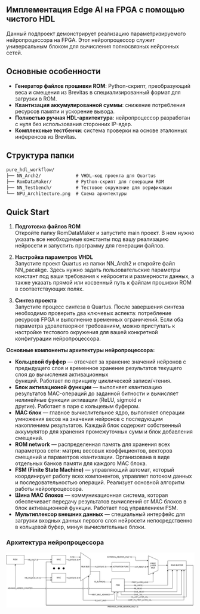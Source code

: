 ## Имплементация Edge AI на FPGA с помощью чистого HDL

Данный подпроект демонстрирует реализацию параметризируемого нейропроцессора на FPGA. Этот нейропроцессор служит универсальным блоком для вычисления полносвязных нейронных сетей.

## Основные особенности

- **Генератор файлов прошивки ROM**: Python-скрипт, преобразующий веса и смещения из Brevitas в специализированный формат для загрузки в ROM.
- **Квантизация аккумулированной суммы**: снижение потребления ресурсов памяти и ускорение вывода.
- **Полностью ручная HDL-архитектура**: нейропроцессор разработан с нуля без использования сторонних IP-ядер.
- **Комплексные тестбенчи**: система проверки на основе эталонных инференсов из Brevitas.

## Структура папки
```
pure_hdl_workflow/
├── NN_Arch2/             # VHDL-код проекта для Quartus
├── RomDataMaker/         # Python-скрипт для генерации ROM
├── NN_Testbench/         # Тестовое окружение для верификации
└── NPU_Architecture.png  # Схема архитектуры
```

## Quick Start

1. **Подготовка файлов ROM**  
  Откройте папку RomDataMaker и запустите main проект. В нем нужно указать все необходимые константы под вашу реализацию нейросети и запустить программу для генерации файлов.

2. **Настройка параметров VHDL**  
   Запустите проект Quartus из папки NN_Arch2 и откройте файл NN_pacakge. Здесь нужно задать пользовательские параметры констант под ваши требования к нейросети и размерности данных, а также указать прямой или косвенный путь к файлам прошивки ROM в соответствующих полях.

3. **Синтез проекта**  
   Запустите процесс синтеза в Quartus. После завершения синтеза необходимо проверить два ключевых аспекта: потребление ресурсов FPGA и выполнение временных ограничений. Если оба параметра удовлетворяют требованиям, можно приступать к настройке тестового окружения для вашей конкретной конфигурации нейропроцессора.

**Основные компоненты архитектуры нейропроцессора:**
- **Кольцевой буффер** — отвечает за хранение значений нейронов с предыдущего слоя и временное хранение результатов текущего слоя до вычисления активационных       
    функций. Работает по принципу циклической записи/чтения.
- **Блок активационой функции** — выполняет квантизацию результатов MAC-операций до заданной битности и вычисляет нелинейные функции активации (ReLU, sigmoid и   
    другие). Работает в паре с кольцевым буфером.
- **MAC блок** — главное вычислительное ядро, выполняет операции умножения весов на значения нейронов с последующим накоплением результатов. Каждый блок содержит 
    собственный аккумулятор для хранения промежуточных сумм и блок добавления смещений.
- **ROM network** —  распределенная память для хранения всех параметров сети: матриц весовых коэффициентов, векторов смещений и параметров квантизации. 
    Организована в виде отдельных банков памяти для каждого MAC блока.
- **FSM (Finite State Machine)** —  управляющий автомат, который координирует работу всех компонентов, управляет потоком данных и последовательностью операций. 
    Реализует основной алгоритм работы нейропроцессора.
- **Шина MAC блоков** —  коммуникационная система, которая обеспечивает передачу результатов вычислений от MAC блоков в блок активационной функции. Работает под 
    управлением FSM.
- **Мультиплексор внешних данных** — специальный интерфейс для загрузки входных данных первого слоя нейросети непосредственно в кольцевой буфер, минуя 
    вычислительные блоки.

### Архитектура нейропроцессора

![Архитектура нейропроцессора](NPU_Architecture.png)
